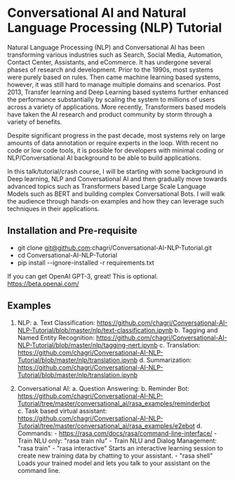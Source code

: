 # Conversational AI and Natural Language Processing (NLP) Tutorial
Natural Language Processing (NLP) and Conversational AI has been transforming various industries such as Search, Social Media, Automation, Contact Center, Assistants, and eCommerce. It has undergone several phases of research and development. Prior to the 1990s, most systems were purely based on rules. Then came machine learning based systems, however, it was still hard to manage multiple domains and scenarios. Post 2013, Transfer learning and Deep Learning based systems further enhanced the performance substantially by scaling the system to millions of users across a variety of applications. More recently, Transformers based models have taken the AI research and product community by storm through a variety of benefits. 

Despite significant progress in the past decade, most systems rely on large amounts of data annotation or require experts in the loop. With recent no code or low code tools, it is possible for developers with minimal coding or NLP/Conversational AI background to be able to build applications. 

In this talk/tutorial/crash course, I will be starting with some background in Deep learning, NLP and Conversational AI and then gradually move towards advanced topics such as Transformers based Large Scale Language Models such as BERT and building complex Conversational Bots. I will walk the audience through hands-on examples and how they can leverage such techniques in their applications.



## Installation and Pre-requisite
- git clone git@github.com:chagri/Conversational-AI-NLP-Tutorial.git
- cd Conversational-AI-NLP-Tutorial
- pip install --ignore-installed -r requirements.txt

If you can get OpenAI GPT-3, great! This is optional.
https://beta.openai.com/



## Examples

1. NLP:
    a. Text Classification: https://github.com/chagri/Conversational-AI-NLP-Tutorial/blob/master/nlp/text-classification.ipynb
    b. Tagging and Named Entity Recognition: https://github.com/chagri/Conversational-AI-NLP-Tutorial/blob/master/nlp/tagging-nert.ipynb
    c. Translation: https://github.com/chagri/Conversational-AI-NLP-Tutorial/blob/master/nlp/translation.ipynb
    d. Summarization: https://github.com/chagri/Conversational-AI-NLP-Tutorial/blob/master/nlp/translation.ipynb


2. Conversational AI:
    a. Question Answering:
    b. Reminder Bot: https://github.com/chagri/Conversational-AI-NLP-Tutorial/tree/master/conversational_ai/rasa_examples/reminderbot  
    c. Task based virtual assistant: https://github.com/chagri/Conversational-AI-NLP-Tutorial/tree/master/conversational_ai/rasa_examples/e2ebot
    d. Commands:
        - https://rasa.com/docs/rasa/command-line-interface/
        - Train NLU only: "rasa train nlu"
        - Train NLU and Dialog Management: "rasa train"
        - "rasa interactive"	Starts an interactive learning session to create new training data by chatting to your assistant.
        - "rasa shell"	Loads your trained model and lets you talk to your assistant on the command line.
